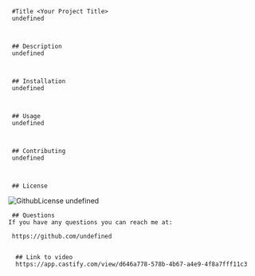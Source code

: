 
     #Title <Your Project Title>
     undefined


     
     ## Description
     undefined


     
     ## Installation
     undefined

     

     ## Usage
     undefined


     
     ## Contributing 
     undefined

    
     
     ## License
   ![GithubLicense](https://img.shields.io/badge/license-undefined-green.svg)
    undefined


     
     ## Questions
    If you have any questions you can reach me at: 

     https://github.com/undefined


      ## Link to video
      https://app.castify.com/view/d646a778-578b-4b67-a4e9-4f8a7fff11c3

